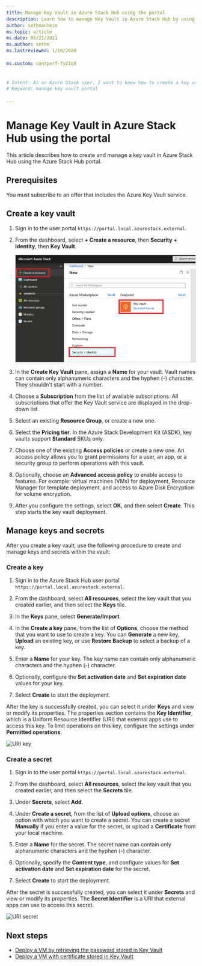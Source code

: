 ```yaml
---
title: Manage Key Vault in Azure Stack Hub using the portal 
description: Learn how to manage Key Vault in Azure Stack Hub by using the Azure Stack Hub portal.
author: sethmanheim
ms.topic: article
ms.date: 05/21/2021
ms.author: sethm
ms.lastreviewed: 1/10/2020

ms.custom: contperf-fy21q4


# Intent: As an Azure Stack user, I want to know how to create a key vault and manage it using the Azure Stack Portal
# Keyword: manage key vault portal

---
```



# Manage Key Vault in Azure Stack Hub using the portal

This article describes how to create and manage a key vault in Azure Stack Hub using the Azure Stack Hub portal.

## Prerequisites

You must subscribe to an offer that includes the Azure Key Vault service.

## Create a key vault

1. Sign in to the user portal `https://portal.local.azurestack.external`.

2. From the dashboard, select **+ Create a resource**, then **Security + Identity**, then **Key Vault**.

    ![Key Vault screen](media/azure-stack-key-vault-manage-portal/image1.png)

3. In the **Create Key Vault** pane, assign a **Name** for your vault. Vault names can contain only alphanumeric characters and the hyphen (-) character. They shouldn't start with a number.

4. Choose a **Subscription** from the list of available subscriptions. All subscriptions that offer the Key Vault service are displayed in the drop-down list.

5. Select an existing **Resource Group**, or create a new one.

6. Select the **Pricing tier**. In the Azure Stack Development Kit (ASDK), key vaults support **Standard** SKUs only.

7. Choose one of the existing **Access policies** or create a new one. An access policy allows you to grant permissions for a user, an app, or a security group to perform operations with this vault.

8. Optionally, choose an **Advanced access policy** to enable access to features. For example: virtual machines (VMs) for deployment, Resource Manager for template deployment, and access to Azure Disk Encryption for volume encryption.

9. After you configure the settings, select **OK**, and then select **Create**. This step starts the key vault deployment.

## Manage keys and secrets

After you create a key vault, use the following procedure to create and manage keys and secrets within the vault:

### Create a key

1. Sign in to the Azure Stack Hub user portal `https://portal.local.azurestack.external`.

2. From the dashboard, select **All resources**, select the key vault that you created earlier, and then select the **Keys** tile.

3. In the **Keys** pane, select **Generate/Import**.

4. In the **Create a key** pane, from the list of **Options**, choose the method that you want to use to create a key. You can **Generate** a new key, **Upload** an existing key, or use **Restore Backup** to select a backup of a key.

5. Enter a **Name** for your key. The key name can contain only alphanumeric characters and the hyphen (-) character.

6. Optionally, configure the **Set activation date** and **Set expiration date** values for your key.

7. Select **Create** to start the deployment.

After the key is successfully created, you can select it under **Keys** and view or modify its properties. The properties section contains the **Key Identifier**, which is a Uniform Resource Identifier (URI) that external apps use to access this key. To limit operations on this key, configure the settings under **Permitted operations**.

![URI key](media/azure-stack-key-vault-manage-portal/image4.png)

### Create a secret

1. Sign in to the user portal `https://portal.local.azurestack.external`.

2. From the dashboard, select **All resources**, select the key vault that you created earlier, and then select the **Secrets** tile.

3. Under **Secrets**, select **Add**.

4. Under **Create a secret**, from the list of **Upload options**, choose an option with which you want to create a secret. You can create a secret **Manually** if you enter a value for the secret, or upload a **Certificate** from your local machine.

5. Enter a **Name** for the secret. The secret name can contain only alphanumeric characters and the hyphen (-) character.

6. Optionally, specify the **Content type**, and configure values for **Set activation date** and **Set expiration date** for the secret.

7. Select **Create** to start the deployment.

After the secret is successfully created, you can select it under **Secrets** and view or modify its properties. The **Secret Identifier** is a URI that external apps can use to access this secret.

![URI secret](media/azure-stack-key-vault-manage-portal/image5.png)

## Next steps

* [Deploy a VM by retrieving the password stored in Key Vault](azure-stack-key-vault-deploy-vm-with-secret.md)
* [Deploy a VM with certificate stored in Key Vault](azure-stack-key-vault-push-secret-into-vm.md)
